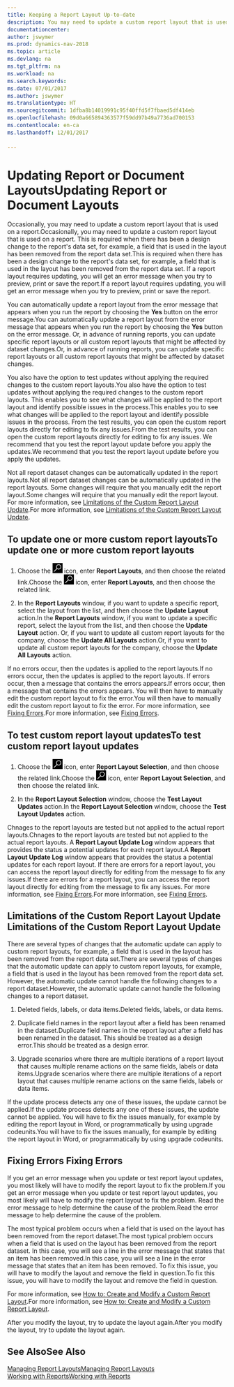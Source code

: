 ```yaml
---
title: Keeping a Report Layout Up-to-date
description: You may need to update a custom report layout that is used on a report. This is required when there has been a design change to the report's data set, for example, a field that is used in the layout has been removed from the report data set.
documentationcenter: 
author: jswymer
ms.prod: dynamics-nav-2018
ms.topic: article
ms.devlang: na
ms.tgt_pltfrm: na
ms.workload: na
ms.search.keywords: 
ms.date: 07/01/2017
ms.author: jswymer
ms.translationtype: HT
ms.sourcegitcommit: 1dfba8b14019991c95f40ffd5f7fbaed5df414eb
ms.openlocfilehash: 09d0a665894363577f59dd97b49a7736ad700153
ms.contentlocale: en-ca
ms.lasthandoff: 12/01/2017

---
```

# <a name="updating-report-or-document-layouts"></a><span data-ttu-id="14141-104">Updating Report or Document Layouts</span><span class="sxs-lookup"><span data-stu-id="14141-104">Updating Report or Document Layouts</span></span>
<span data-ttu-id="14141-105">Occasionally, you may need to update a custom report layout that is used on a report.</span><span class="sxs-lookup"><span data-stu-id="14141-105">Occasionally, you may need to update a custom report layout that is used on a report.</span></span> <span data-ttu-id="14141-106">This is required when there has been a design change to the report's data set, for example, a field that is used in the layout has been removed from the report data set.</span><span class="sxs-lookup"><span data-stu-id="14141-106">This is required when there has been a design change to the report's data set, for example, a field that is used in the layout has been removed from the report data set.</span></span> <span data-ttu-id="14141-107">If a report layout requires updating, you will get an error message when you try to preview, print or save the report.</span><span class="sxs-lookup"><span data-stu-id="14141-107">If a report layout requires updating, you will get an error message when you try to preview, print or save the report.</span></span>  
  
<span data-ttu-id="14141-108">You can automatically update a report layout from the error message that appears when you run the report by choosing the **Yes** button on the error message.</span><span class="sxs-lookup"><span data-stu-id="14141-108">You can automatically update a report layout from the error message that appears when you run the report by choosing the **Yes** button on the error message.</span></span> <span data-ttu-id="14141-109">Or, in advance of running reports, you can update specific report layouts or all custom report layouts that might be affected by dataset changes.</span><span class="sxs-lookup"><span data-stu-id="14141-109">Or, in advance of running reports, you can update specific report layouts or all custom report layouts that might be affected by dataset changes.</span></span>  
  
<span data-ttu-id="14141-110">You also have the option to test updates without applying the required changes to the custom report layouts.</span><span class="sxs-lookup"><span data-stu-id="14141-110">You also have the option to test updates without applying the required changes to the custom report layouts.</span></span> <span data-ttu-id="14141-111">This enables you to see what changes will be applied to the report layout and identify possible issues in the process.</span><span class="sxs-lookup"><span data-stu-id="14141-111">This enables you to see what changes will be applied to the report layout and identify possible issues in the process.</span></span> <span data-ttu-id="14141-112">From the test results, you can open the custom report layouts directly for editing to fix any issues.</span><span class="sxs-lookup"><span data-stu-id="14141-112">From the test results, you can open the custom report layouts directly for editing to fix any issues.</span></span> <span data-ttu-id="14141-113">We recommend that you test the report layout update before you apply the updates.</span><span class="sxs-lookup"><span data-stu-id="14141-113">We recommend that you test the report layout update before you apply the updates.</span></span>  
  
<span data-ttu-id="14141-114">Not all report dataset changes can be automatically updated in the report layouts.</span><span class="sxs-lookup"><span data-stu-id="14141-114">Not all report dataset changes can be automatically updated in the report layouts.</span></span> <span data-ttu-id="14141-115">Some changes will require that you manually edit the report layout.</span><span class="sxs-lookup"><span data-stu-id="14141-115">Some changes will require that you manually edit the report layout.</span></span> <span data-ttu-id="14141-116">For more information, see [Limitations of the Custom Report Layout Update](ui-update-report-layouts.md#UpdateLimitations).</span><span class="sxs-lookup"><span data-stu-id="14141-116">For more information, see [Limitations of the Custom Report Layout Update](ui-update-report-layouts.md#UpdateLimitations).</span></span>  
  
## <a name="to-update-one-or-more-custom-report-layouts"></a><span data-ttu-id="14141-117">To update one or more custom report layouts</span><span class="sxs-lookup"><span data-stu-id="14141-117">To update one or more custom report layouts</span></span>  
  
1.  <span data-ttu-id="14141-118">Choose the ![Search for Page or Report](media/ui-search/search_small.png "Search for Page or Report icon") icon, enter **Report Layouts**, and then choose the related link.</span><span class="sxs-lookup"><span data-stu-id="14141-118">Choose the ![Search for Page or Report](media/ui-search/search_small.png "Search for Page or Report icon") icon, enter **Report Layouts**, and then choose the related link.</span></span>  
  
2.  <span data-ttu-id="14141-119">In the **Report Layouts** window, if you want to update a specific report, select the layout from the list, and then choose the **Update Layout** action.</span><span class="sxs-lookup"><span data-stu-id="14141-119">In the **Report Layouts** window, if you want to update a specific report, select the layout from the list, and then choose the **Update Layout** action.</span></span> <span data-ttu-id="14141-120">Or, if you want to update all custom report layouts for the company, choose the **Update All Layouts** action.</span><span class="sxs-lookup"><span data-stu-id="14141-120">Or, if you want to update all custom report layouts for the company, choose the **Update All Layouts** action.</span></span>  

<span data-ttu-id="14141-121">If no errors occur, then the updates is applied to the report layouts.</span><span class="sxs-lookup"><span data-stu-id="14141-121">If no errors occur, then the updates is applied to the report layouts.</span></span> <span data-ttu-id="14141-122">If errors occur, then a message that contains the errors appears.</span><span class="sxs-lookup"><span data-stu-id="14141-122">If errors occur, then a message that contains the errors appears.</span></span> <span data-ttu-id="14141-123">You will then have to manually edit the custom report layout to fix the error.</span><span class="sxs-lookup"><span data-stu-id="14141-123">You will then have to manually edit the custom report layout to fix the error.</span></span> <span data-ttu-id="14141-124">For more information, see [Fixing Errors](ui-update-report-layouts.md#FixErrors).</span><span class="sxs-lookup"><span data-stu-id="14141-124">For more information, see [Fixing Errors](ui-update-report-layouts.md#FixErrors).</span></span>  

## <a name="to-test-custom-report-layout-updates"></a><span data-ttu-id="14141-125">To test custom report layout updates</span><span class="sxs-lookup"><span data-stu-id="14141-125">To test custom report layout updates</span></span>  
  
1.  <span data-ttu-id="14141-126">Choose the ![Search for Page or Report](media/ui-search/search_small.png "Search for Page or Report icon") icon, enter **Report Layout Selection**, and then choose the related link.</span><span class="sxs-lookup"><span data-stu-id="14141-126">Choose the ![Search for Page or Report](media/ui-search/search_small.png "Search for Page or Report icon") icon, enter **Report Layout Selection**, and then choose the related link.</span></span>  
  
2.  <span data-ttu-id="14141-127">In the **Report Layout Selection** window, choose the **Test Layout Updates** action.</span><span class="sxs-lookup"><span data-stu-id="14141-127">In the **Report Layout Selection** window, choose the **Test Layout Updates** action.</span></span>  
  
 <span data-ttu-id="14141-128">Chnages to the report layouts are tested but not applied to the actual report layouts.</span><span class="sxs-lookup"><span data-stu-id="14141-128">Chnages to the report layouts are tested but not applied to the actual report layouts.</span></span> <span data-ttu-id="14141-129">A **Report Layout Update Log** window appears that provides the status a potential updates for each report layout.</span><span class="sxs-lookup"><span data-stu-id="14141-129">A **Report Layout Update Log** window appears that provides the status a potential updates for each report layout.</span></span> <span data-ttu-id="14141-130">If there are errors for a report layout, you can access the report layout directly for editing from the message to fix any issues.</span><span class="sxs-lookup"><span data-stu-id="14141-130">If there are errors for a report layout, you can access the report layout directly for editing from the message to fix any issues.</span></span> <span data-ttu-id="14141-131">For more information, see [Fixing Errors](ui-update-report-layouts.md#FixErrors).</span><span class="sxs-lookup"><span data-stu-id="14141-131">For more information, see [Fixing Errors](ui-update-report-layouts.md#FixErrors).</span></span>  
  
##  <span data-ttu-id="14141-132"><a name="UpdateLimitations"></a> Limitations of the Custom Report Layout Update</span><span class="sxs-lookup"><span data-stu-id="14141-132"><a name="UpdateLimitations"></a> Limitations of the Custom Report Layout Update</span></span>  
 <span data-ttu-id="14141-133">There are several types of changes that the automatic update can apply to custom report layouts, for example, a field that is used in the layout has been removed from the report data set.</span><span class="sxs-lookup"><span data-stu-id="14141-133">There are several types of changes that the automatic update can apply to custom report layouts, for example, a field that is used in the layout has been removed from the report data set.</span></span> <span data-ttu-id="14141-134">However, the automatic update cannot handle the following changes to a report dataset.</span><span class="sxs-lookup"><span data-stu-id="14141-134">However, the automatic update cannot handle the following changes to a report dataset.</span></span>  
  
1.  <span data-ttu-id="14141-135">Deleted fields, labels, or data items.</span><span class="sxs-lookup"><span data-stu-id="14141-135">Deleted fields, labels, or data items.</span></span>  
  
2.  <span data-ttu-id="14141-136">Duplicate field names in the report layout after a field has been renamed in the dataset.</span><span class="sxs-lookup"><span data-stu-id="14141-136">Duplicate field names in the report layout after a field has been renamed in the dataset.</span></span> <span data-ttu-id="14141-137">This should be treated as a design error.</span><span class="sxs-lookup"><span data-stu-id="14141-137">This should be treated as a design error.</span></span>  
  
3.  <span data-ttu-id="14141-138">Upgrade scenarios where there are multiple iterations of a report layout that causes multiple rename actions on the same fields, labels or data items.</span><span class="sxs-lookup"><span data-stu-id="14141-138">Upgrade scenarios where there are multiple iterations of a report layout that causes multiple rename actions on the same fields, labels or data items.</span></span>  
  
 <span data-ttu-id="14141-139">If the update process detects any one of these issues, the update cannot be applied.</span><span class="sxs-lookup"><span data-stu-id="14141-139">If the update process detects any one of these issues, the update cannot be applied.</span></span> <span data-ttu-id="14141-140">You will have to fix the issues manually, for example by editing the report layout in Word, or programmatically by using upgrade codeunits.</span><span class="sxs-lookup"><span data-stu-id="14141-140">You will have to fix the issues manually, for example by editing the report layout in Word, or programmatically by using upgrade codeunits.</span></span>  
  
##  <span data-ttu-id="14141-141"><a name="FixErrors"></a> Fixing Errors</span><span class="sxs-lookup"><span data-stu-id="14141-141"><a name="FixErrors"></a> Fixing Errors</span></span>  
 <span data-ttu-id="14141-142">If you get an error message when you update or test report layout updates, you most likely will have to modify the report layout to fix the problem.</span><span class="sxs-lookup"><span data-stu-id="14141-142">If you get an error message when you update or test report layout updates, you most likely will have to modify the report layout to fix the problem.</span></span> <span data-ttu-id="14141-143">Read the error message to help determine the cause of the problem.</span><span class="sxs-lookup"><span data-stu-id="14141-143">Read the error message to help determine the cause of the problem.</span></span>  
  
 <span data-ttu-id="14141-144">The most typical problem occurs when a field that is used on the layout has been removed from the report dataset.</span><span class="sxs-lookup"><span data-stu-id="14141-144">The most typical problem occurs when a field that is used on the layout has been removed from the report dataset.</span></span> <span data-ttu-id="14141-145">In this case, you will see a line in the error message that states that an item has been removed.</span><span class="sxs-lookup"><span data-stu-id="14141-145">In this case, you will see a line in the error message that states that an item has been removed.</span></span> <span data-ttu-id="14141-146">To fix this issue, you will have to modify the layout and remove the field in question.</span><span class="sxs-lookup"><span data-stu-id="14141-146">To fix this issue, you will have to modify the layout and remove the field in question.</span></span>  
  
 <span data-ttu-id="14141-147">For more information, see [How to: Create and Modify a Custom Report Layout](ui-how-create-custom-report-layout.md#ModifyCustomLayout).</span><span class="sxs-lookup"><span data-stu-id="14141-147">For more information, see [How to: Create and Modify a Custom Report Layout](ui-how-create-custom-report-layout.md#ModifyCustomLayout).</span></span>  
  
 <span data-ttu-id="14141-148">After you modify the layout, try to update the layout again.</span><span class="sxs-lookup"><span data-stu-id="14141-148">After you modify the layout, try to update the layout again.</span></span>  
  
## <a name="see-also"></a><span data-ttu-id="14141-149">See Also</span><span class="sxs-lookup"><span data-stu-id="14141-149">See Also</span></span>  
 [<span data-ttu-id="14141-150">Managing Report Layouts</span><span class="sxs-lookup"><span data-stu-id="14141-150">Managing Report Layouts</span></span>](ui-manage-report-layouts.md)  
 [<span data-ttu-id="14141-151">Working with Reports</span><span class="sxs-lookup"><span data-stu-id="14141-151">Working with Reports</span></span>](ui-work-report.md)  
